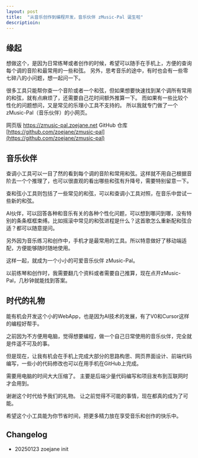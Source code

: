 ```yaml
---
layout: post
title:  "从音乐创作到编程开发，音乐伙伴 zMusic-Pal 诞生啦"
descriptioin: 
---
```

## 缘起

想做这个，是因为日常练琴或者创作的时候，希望可以随手在手机上，方便的查询每个调的音阶和最常用的一些和弦。
另外，思考音乐的途中，有时也会有一些零七碎八的小问题，想一起问一下。

很多工具只能帮你查一个音阶或者一个和弦，但如果想要快速找到某个调所有常用的和弦，就有点麻烦了，还需要自己花时间额外推算一下。
而如果有一些比较个性化的问题想问，又是常见的乐理小工具不支持的。
所以我就专门做了一个zMusic-Pal（音乐伙伴）的小网页。

网页版
https://zmusic-pal.zoejane.net
GitHub 仓库
[https://github.com/zoejane/zmusic-pal](https://github.com/zoejane/zmusic-pal)

## 音乐伙伴

查调小工具可以一目了然的看到每个调的音阶和常用和弦。这样就不用自己根据音阶去一个个推理了，也可以很直观的看出哪些和弦有升降号，需要特别留意一下。

查和弦小工具则包括了一些常见的和弦，可以和查调小工具对照，在音乐中尝试一些新的和弦。

AI伙伴，可以回答各种和音乐有关的各种个性化问题，可以想到哪问到哪，没有特别的条条框框束缚。比如摇滚中常见的和弦进程是什么？这首歌怎么重新配和弦合适？都可以随意提问。


另外因为音乐练习和创作中，手机才是最常用的工具。所以特意做好了移动端适配，方便能够随时随地使用。

这样一起，就成为一个小小的可爱音乐伙伴 zMusic-Pal。

以前练琴和创作时，我需要翻几个资料或者需要自己推算，现在点开zMusic-Pal，几秒钟就能找到答案。


## 时代的礼物

能有机会开发这个小的WebApp，也是因为AI技术的发展，有了V0和Cursor这样的编程好帮手。

之前因为不方便用电脑，觉得想要编程，做一个自己日常使用的音乐伙伴，完全就是件遥不可及的事。

但是现在，让我有机会在手机上完成大部分的思路构思、网页界面设计、前端代码编写，一些小的代码修改也可以在用手机在GitHub上完成。

需要用电脑的时间大大压缩了。
主要是后端少量代码编写和项目发布到互联网时才会用到。

谢谢这个时代给予我们的礼物。
让之前觉得不可能的事情，现在都真的成为了可能。


希望这个小工具能为你节省时间，把更多精力放在享受音乐和创作的快乐中。

## Changelog
- 20250123 zoejane init